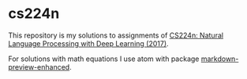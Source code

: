 # cs224n

This repository is my solutions to assignments of [CS224n: Natural Language Processing with Deep Learning (2017)](http://web.stanford.edu/class/cs224n/index.html).

For solutions with math equations I use atom with package [markdown-preview-enhanced](https://atom.io/packages/markdown-preview-enhanced).
